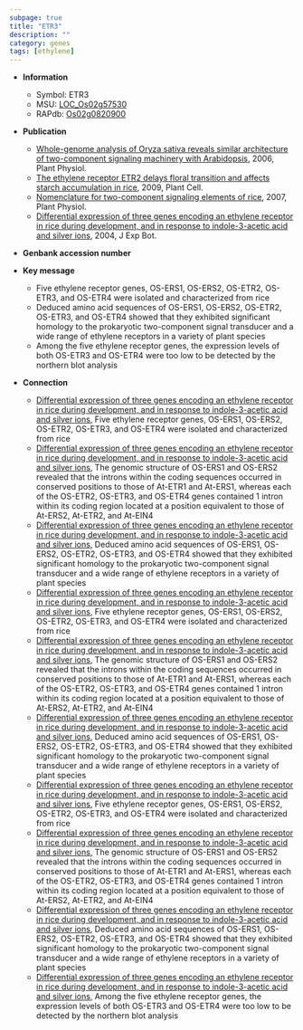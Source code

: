 ```yaml
---
subpage: true
title: "ETR3"
description: ""
category: genes
tags: [ethylene]
---
```


* **Information**  
    + Symbol: ETR3  
    + MSU: [LOC_Os02g57530](http://rice.plantbiology.msu.edu/cgi-bin/ORF_infopage.cgi?orf=LOC_Os02g57530)  
    + RAPdb: [Os02g0820900](http://rapdb.dna.affrc.go.jp/viewer/gbrowse_details/irgsp1?name=Os02g0820900)  

* **Publication**  
    + [Whole-genome analysis of Oryza sativa reveals similar architecture of two-component signaling machinery with Arabidopsis](http://www.ncbi.nlm.nih.gov/pubmed?term=Whole-genome+analysis+of+Oryza+sativa+reveals+similar+architecture+of+two-component+signaling+machinery+with+Arabidopsis%5BTitle%5D), 2006, Plant Physiol.
    + [The ethylene receptor ETR2 delays floral transition and affects starch accumulation in rice](http://www.ncbi.nlm.nih.gov/pubmed?term=The+ethylene+receptor+ETR2+delays+floral+transition+and+affects+starch+accumulation+in+rice%5BTitle%5D), 2009, Plant Cell.
    + [Nomenclature for two-component signaling elements of rice](http://www.ncbi.nlm.nih.gov/pubmed?term=Nomenclature+for+two-component+signaling+elements+of+rice%5BTitle%5D), 2007, Plant Physiol.
    + [Differential expression of three genes encoding an ethylene receptor in rice during development, and in response to indole-3-acetic acid and silver ions](http://www.ncbi.nlm.nih.gov/pubmed?term=Differential+expression+of+three+genes+encoding+an+ethylene+receptor+in+rice+during+development,+and+in+response+to+indole-3-acetic+acid+and+silver+ions%5BTitle%5D), 2004, J Exp Bot.

* **Genbank accession number**  

* **Key message**  
    + Five ethylene receptor genes, OS-ERS1, OS-ERS2, OS-ETR2, OS-ETR3, and OS-ETR4 were isolated and characterized from rice
    + Deduced amino acid sequences of OS-ERS1, OS-ERS2, OS-ETR2, OS-ETR3, and OS-ETR4 showed that they exhibited significant homology to the prokaryotic two-component signal transducer and a wide range of ethylene receptors in a variety of plant species
    + Among the five ethylene receptor genes, the expression levels of both OS-ETR3 and OS-ETR4 were too low to be detected by the northern blot analysis

* **Connection**  
    + [Differential expression of three genes encoding an ethylene receptor in rice during development, and in response to indole-3-acetic acid and silver ions](http://www.ncbi.nlm.nih.gov/pubmed?term=Differential+expression+of+three+genes+encoding+an+ethylene+receptor+in+rice+during+development,+and+in+response+to+indole-3-acetic+acid+and+silver+ions%5BTitle%5D), Five ethylene receptor genes, OS-ERS1, OS-ERS2, OS-ETR2, OS-ETR3, and OS-ETR4 were isolated and characterized from rice
    + [Differential expression of three genes encoding an ethylene receptor in rice during development, and in response to indole-3-acetic acid and silver ions](http://www.ncbi.nlm.nih.gov/pubmed?term=Differential+expression+of+three+genes+encoding+an+ethylene+receptor+in+rice+during+development,+and+in+response+to+indole-3-acetic+acid+and+silver+ions%5BTitle%5D), The genomic structure of OS-ERS1 and OS-ERS2 revealed that the introns within the coding sequences occurred in conserved positions to those of At-ETR1 and At-ERS1, whereas each of the OS-ETR2, OS-ETR3, and OS-ETR4 genes contained 1 intron within its coding region located at a position equivalent to those of At-ERS2, At-ETR2, and At-EIN4
    + [Differential expression of three genes encoding an ethylene receptor in rice during development, and in response to indole-3-acetic acid and silver ions](http://www.ncbi.nlm.nih.gov/pubmed?term=Differential+expression+of+three+genes+encoding+an+ethylene+receptor+in+rice+during+development,+and+in+response+to+indole-3-acetic+acid+and+silver+ions%5BTitle%5D), Deduced amino acid sequences of OS-ERS1, OS-ERS2, OS-ETR2, OS-ETR3, and OS-ETR4 showed that they exhibited significant homology to the prokaryotic two-component signal transducer and a wide range of ethylene receptors in a variety of plant species
    + [Differential expression of three genes encoding an ethylene receptor in rice during development, and in response to indole-3-acetic acid and silver ions](http://www.ncbi.nlm.nih.gov/pubmed?term=Differential+expression+of+three+genes+encoding+an+ethylene+receptor+in+rice+during+development,+and+in+response+to+indole-3-acetic+acid+and+silver+ions%5BTitle%5D), Five ethylene receptor genes, OS-ERS1, OS-ERS2, OS-ETR2, OS-ETR3, and OS-ETR4 were isolated and characterized from rice
    + [Differential expression of three genes encoding an ethylene receptor in rice during development, and in response to indole-3-acetic acid and silver ions](http://www.ncbi.nlm.nih.gov/pubmed?term=Differential+expression+of+three+genes+encoding+an+ethylene+receptor+in+rice+during+development,+and+in+response+to+indole-3-acetic+acid+and+silver+ions%5BTitle%5D), The genomic structure of OS-ERS1 and OS-ERS2 revealed that the introns within the coding sequences occurred in conserved positions to those of At-ETR1 and At-ERS1, whereas each of the OS-ETR2, OS-ETR3, and OS-ETR4 genes contained 1 intron within its coding region located at a position equivalent to those of At-ERS2, At-ETR2, and At-EIN4
    + [Differential expression of three genes encoding an ethylene receptor in rice during development, and in response to indole-3-acetic acid and silver ions](http://www.ncbi.nlm.nih.gov/pubmed?term=Differential+expression+of+three+genes+encoding+an+ethylene+receptor+in+rice+during+development,+and+in+response+to+indole-3-acetic+acid+and+silver+ions%5BTitle%5D), Deduced amino acid sequences of OS-ERS1, OS-ERS2, OS-ETR2, OS-ETR3, and OS-ETR4 showed that they exhibited significant homology to the prokaryotic two-component signal transducer and a wide range of ethylene receptors in a variety of plant species
    + [Differential expression of three genes encoding an ethylene receptor in rice during development, and in response to indole-3-acetic acid and silver ions](http://www.ncbi.nlm.nih.gov/pubmed?term=Differential+expression+of+three+genes+encoding+an+ethylene+receptor+in+rice+during+development,+and+in+response+to+indole-3-acetic+acid+and+silver+ions%5BTitle%5D), Five ethylene receptor genes, OS-ERS1, OS-ERS2, OS-ETR2, OS-ETR3, and OS-ETR4 were isolated and characterized from rice
    + [Differential expression of three genes encoding an ethylene receptor in rice during development, and in response to indole-3-acetic acid and silver ions](http://www.ncbi.nlm.nih.gov/pubmed?term=Differential+expression+of+three+genes+encoding+an+ethylene+receptor+in+rice+during+development,+and+in+response+to+indole-3-acetic+acid+and+silver+ions%5BTitle%5D), The genomic structure of OS-ERS1 and OS-ERS2 revealed that the introns within the coding sequences occurred in conserved positions to those of At-ETR1 and At-ERS1, whereas each of the OS-ETR2, OS-ETR3, and OS-ETR4 genes contained 1 intron within its coding region located at a position equivalent to those of At-ERS2, At-ETR2, and At-EIN4
    + [Differential expression of three genes encoding an ethylene receptor in rice during development, and in response to indole-3-acetic acid and silver ions](http://www.ncbi.nlm.nih.gov/pubmed?term=Differential+expression+of+three+genes+encoding+an+ethylene+receptor+in+rice+during+development,+and+in+response+to+indole-3-acetic+acid+and+silver+ions%5BTitle%5D), Deduced amino acid sequences of OS-ERS1, OS-ERS2, OS-ETR2, OS-ETR3, and OS-ETR4 showed that they exhibited significant homology to the prokaryotic two-component signal transducer and a wide range of ethylene receptors in a variety of plant species
    + [Differential expression of three genes encoding an ethylene receptor in rice during development, and in response to indole-3-acetic acid and silver ions](http://www.ncbi.nlm.nih.gov/pubmed?term=Differential+expression+of+three+genes+encoding+an+ethylene+receptor+in+rice+during+development,+and+in+response+to+indole-3-acetic+acid+and+silver+ions%5BTitle%5D), Among the five ethylene receptor genes, the expression levels of both OS-ETR3 and OS-ETR4 were too low to be detected by the northern blot analysis



